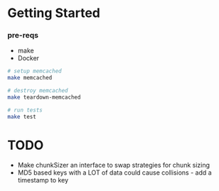 # Getting Started

### pre-reqs

- make
- Docker

```sh
# setup memcached
make memcached

# destroy memcached
make teardown-memcached

# run tests
make test
```


# TODO 
- Make chunkSizer an interface to swap strategies for chunk sizing
- MD5 based keys with a LOT of data could cause collisions - add a timestamp to key